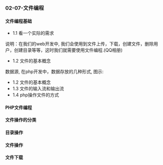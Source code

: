 ### 02-07-文件编程


#### 文件编程基础
- 1.1	看一个实际的需求  

说明：在我们的web开发中, 我们会使用到文件上传，下载，创建文件，删除用户，创建目录等等，这时我们就需要使用文件编程.(QQ相册)

- 1.2	文件的基本概念  

数据源, 在php开发中，数据存放的几种形式, 图示:
- 1.2	文件的基本概念
- 1.3	文件的输入流和输出流
- 1.4	php操作文件的方式
#### PHP文件编程
#### 文件操作的分类
#### 目录操作
#### 文件操作
#### 文件下载